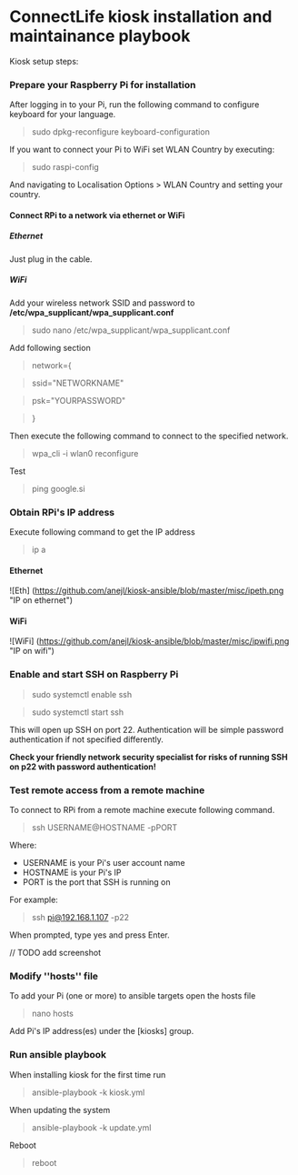 # ConnectLife kiosk installation and maintainance playbook

Kiosk setup steps:

### Prepare your Raspberry Pi for installation

After logging in to your Pi, run the following command to configure keyboard for your language.

> sudo dpkg-reconfigure keyboard-configuration

If you want to connect your Pi to WiFi set WLAN Country by executing:

> sudo raspi-config

And navigating to Localisation Options > WLAN Country and setting your country.


#### Connect RPi to a network via ethernet or WiFi

##### Ethernet

Just plug in the cable.

##### WiFi

Add your wireless network SSID and password to **/etc/wpa\_supplicant/wpa\_supplicant.conf**

> sudo nano /etc/wpa\_supplicant/wpa\_supplicant.conf

Add following section

> network={

> ssid="NETWORKNAME"

> psk="YOURPASSWORD"

> }

Then execute the following command to connect to the specified network.

> wpa\_cli -i wlan0 reconfigure

Test

> ping google.si

### Obtain RPi's IP address

Execute following command to get the IP address

> ip a

#### Ethernet

![Eth] (https://github.com/anejl/kiosk-ansible/blob/master/misc/ipeth.png "IP on ethernet")

#### WiFi

![WiFi] (https://github.com/anejl/kiosk-ansible/blob/master/misc/ipwifi.png "IP on wifi")

### Enable and start SSH on Raspberry Pi

> sudo systemctl enable ssh

> sudo systemctl start ssh

This will open up SSH on port 22.
Authentication will be simple password authentication if not specified differently.

**Check your friendly network security specialist for risks of running SSH on p22 with password authentication!**


### Test remote access from a remote machine

To connect to RPi from a remote machine execute following command.

> ssh USERNAME@HOSTNAME -pPORT

Where:

- USERNAME is your Pi's user account name
- HOSTNAME is your Pi's IP
- PORT is the port that SSH is running on

For example:

> ssh pi@192.168.1.107 -p22

When prompted, type yes and press Enter.

// TODO add screenshot

### Modify ''hosts'' file

To add your Pi (one or more) to ansible targets open the hosts file

> nano hosts

Add Pi's IP address(es) under the [kiosks] group.

### Run ansible playbook

When installing kiosk for the first time run

> ansible-playbook -k kiosk.yml

When updating the system 


> ansible-playbook -k update.yml

Reboot

> reboot
